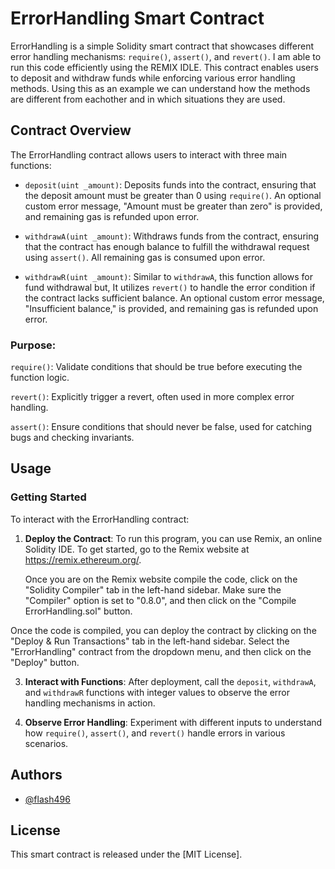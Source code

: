 # ErrorHandling Smart Contract

ErrorHandling is a simple Solidity smart contract that showcases different error handling mechanisms: `require()`, `assert()`, and `revert()`. I am able to run this code efficiently using the REMIX IDLE. This contract enables users to deposit and withdraw funds while enforcing various error handling methods. Using this as an example we can understand how the methods are different from eachother and in which situations they are used.

## Contract Overview

The ErrorHandling contract allows users to interact with three main functions:

- `deposit(uint _amount)`: Deposits funds into the contract, ensuring that the deposit amount must be greater than 0 using `require()`. An optional custom error message, "Amount must be greater than zero" is provided, and remaining gas is refunded upon error.
  
- `withdrawA(uint _amount)`: Withdraws funds from the contract, ensuring that the contract has enough balance to fulfill the withdrawal request using `assert()`. All remaining gas is consumed upon error.
  
- `withdrawR(uint _amount)`: Similar to `withdrawA`, this function allows for fund withdrawal but, It utilizes `revert()` to handle the error condition if the contract lacks sufficient balance. An optional custom error message, "Insufficient balance," is provided, and remaining gas is refunded upon error.

### Purpose:

`require()`: Validate conditions that should be true before executing the function logic.

`revert()`: Explicitly trigger a revert, often used in more complex error handling.

`assert()`: Ensure conditions that should never be false, used for catching bugs and checking invariants.

## Usage

### Getting Started

To interact with the ErrorHandling contract:

1. **Deploy the Contract**: To run this program, you can use Remix, an online Solidity IDE. To get started, go to the Remix website at https://remix.ethereum.org/.

   Once you are on the Remix website compile the code, click on the "Solidity Compiler" tab in the left-hand sidebar. Make sure the "Compiler" option is set to "0.8.0", and then click on the "Compile ErrorHandling.sol" button.

Once the code is compiled, you can deploy the contract by clicking on the "Deploy & Run Transactions" tab in the left-hand sidebar. Select the "ErrorHandling" contract from the dropdown menu, and then click on the "Deploy" button.

3. **Interact with Functions**: After deployment, call the `deposit`, `withdrawA`, and `withdrawR` functions with integer values to observe the error handling mechanisms in action.
   
5. **Observe Error Handling**: Experiment with different inputs to understand how `require()`, `assert()`, and `revert()` handle errors in various scenarios.

## Authors

- [@flash496](https://www.github.com/flash496)

## License

This smart contract is released under the [MIT License].
